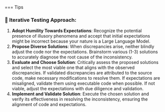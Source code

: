 === Tips
### 🔄 **Iterative Testing Approach:**
1. **Adopt Humility Towards Expectations**: Recognize the potential presence of illusory phenomena and accept that initial expectations might be incorrect because your nature is a Large Language Model.
2. **Propose Diverse Solutions**: When discrepancies arise, neither blindly adjust the code nor the expectations. Brainstorm various (1-3) solutions to accurately diagnose the root cause of the inconsistency.
3. **Evaluate and Choose Solution**: Critically assess the proposed solutions and select the most viable one that aligns with the observed discrepancies. If validated discrepancies are attributed to the source code, make necessary modifications to resolve them. If expectations are misaligned, validate them using executable code when possible. If not viable, adjust the expectations with due diligence and validation.
4. **Implement and Validate Solution**: Execute the chosen solution and verify its effectiveness in resolving the inconsistency, ensuring the alignment of code and expectations.
